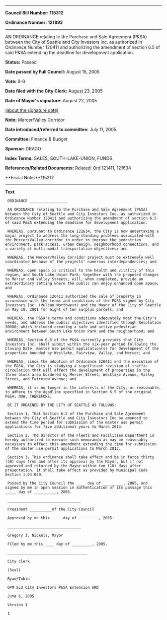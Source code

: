 

********

**Council Bill Number: 115312**
   
**Ordinance Number: 121892**
********

 AN ORDINANCE relating to the Purchase and Sale Agreement (P&SA) between the City of Seattle and City Investors Inc. as authorized in Ordinance Number 120411 and authorizing the amendment of section 6.5 of said P&SA extending the deadline for development application.

**Status:** Passed
   
**Date passed by Full Council:** August 15, 2005
   
**Vote:** 9-0
   
**Date filed with the City Clerk:** August 23, 2005
   
**Date of Mayor's signature:** August 22, 2005
   
[(about the signature date)](/~public/approvaldate.htm)
   
   
**Note:** Mercer/Valley Corridor

   
**Date introduced/referred to committee:** July 11, 2005
   
**Committee:** Finance & Budget
   
**Sponsor:** DRAGO
   
   
**Index Terms:** SALES, SOUTH-LAKE-UNION, FUNDS

**References/Related Documents:** Related: Ord 121411, 121634

**Fiscal Note:**115312

********

**Text**
   
```
 ORDINANCE _________________

 AN ORDINANCE relating to the Purchase and Sale Agreement (P&SA) between the City of Seattle and City Investors Inc. as authorized in Ordinance Number 120411 and authorizing the amendment of section 6.5 of said P&SA extending the deadline for development application.

 WHEREAS, pursuant to Ordinance 121634, the City is now undertaking a major project to address the long-standing problems associated with the Mercer/Valley corridor in order to improve the pedestrian environment, park access, urban design, neighborhood connections, and a variety of multi-modal transportation objectives; and

 WHEREAS, the Mercer/Valley Corridor project must be extremely well coordinated because of the projects' numerous interdependencies; and

 WHEREAS, open space is critical to the health and vitality of this region, and South Lake Union Park, together with the proposed changes to Mercer and Valley Streets, will, when completed, provide an extraordinary setting where the public can enjoy enhanced open space; and

 WHEREAS, Ordinance 120411 authorized the sale of property in accordance with the terms and conditions of the P&SA signed by City Investors Inc. (Vulcan Northwest) and the Mayor of the City of Seattle on May 18, 2001 for eight of ten surplus parcels; and

 WHEREAS, the P&SA's terms and conditions adequately meet the City's needs, and address the public objectives identified through Resolution 30080; which included creating a safe and active pedestrian environment between South Lake Union Park and the neighborhood; and

 WHEREAS, Section 6.5 of the P&SA currently provides that City Investors Inc. shall submit within the six-year period following the Closing Date, master use permit application(s) for development of the properties bounded by Westlake, Fairview, Valley, and Mercer; and

 WHEREAS, since the adoption of Ordinance 120411 and the execution of the P&SA, the City is studying a significant revision of traffic circulation that will affect the development of properties in the three block area bordered by Mercer Street, Westlake Avenue, Valley Street, and Fairview Avenue; and

 WHEREAS, it is no longer in the interests of the City, or reasonable, to adhere to the deadline specified in Section 6.5 of the original P&SA; NOW, THEREFORE,

 BE IT ORDAINED BY THE CITY OF SEATTLE AS FOLLOWS:

 Section 1. That Section 6.5 of the Purchase and Sale Agreement between the City of Seattle and City Investors Inc be amended to extend the time period for submission of the master use permit applications for five additional years to March 2013:

 Section 2. The Director of the Fleets and Facilities Department is hereby authorized to execute such memoranda as may be reasonably necessary to effect this amendment extending the time for submission of the master use permit applications to March 2013.

 Section 3. This ordinance shall take effect and be in force thirty (30) days from and after its approval by the Mayor, but if not approved and returned by the Mayor within ten (10) days after presentation, it shall take effect as provided by Municipal Code Section 1.04.020.

 Passed by the City Council the ____ day of _________, 2005, and signed by me in open session in authentication of its passage this _____ day of __________, 2005.

 _________________________________

 President __________of the City Council

 Approved by me this ____ day of _________, 2005.

 _________________________________

 Gregory J. Nickels, Mayor

 Filed by me this ____ day of _________, 2005.

 ____________________________________

 City Clerk

 (Seal)

 Ryan/Tobin

 OPM SLU City Investors P&SA Extension ORD

 June 6, 2005

 Version 1

 1

```
